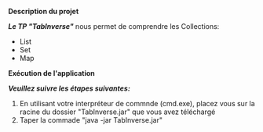__Description du projet__

__*Le TP "TabInverse"*__ nous permet de comprendre les Collections: 
* List
* Set
* Map

__Exécution de l'application__

__*Veuillez suivre les étapes suivantes:*__
1. En utilisant votre interpréteur de commnde (cmd.exe), placez vous sur la racine du dossier "TabInverse.jar" que vous avez téléchargé
2. Taper la commade "java -jar TabInverse.jar"
